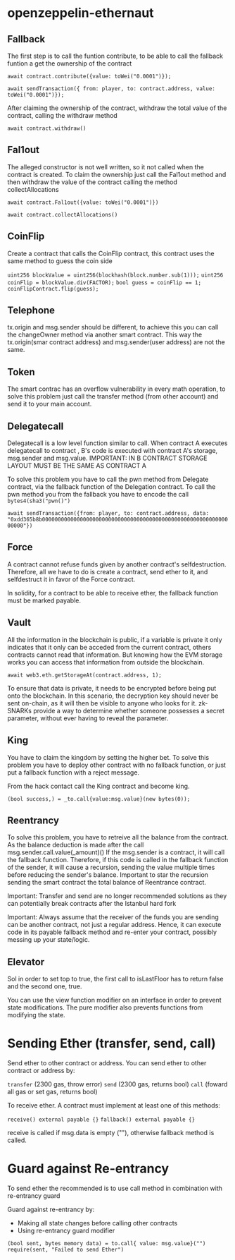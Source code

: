 # openzeppelin-ethernaut


## Fallback

The first step is to call the funtion contribute, to be able to call the fallback funtion a get the ownership of the contract 

`await contract.contribute({value: toWei("0.0001")});`

`await sendTransaction({ from: player, to: contract.address, value: toWei("0.0001")});`

After claiming the ownership of the contract, withdraw the total value of the contract, calling the withdraw method

`await contract.withdraw()`

## Fal1out

The alleged constructor is not well written, so it not called when the contract is created. To claim the ownership just call the Fal1out method and then withdraw the value of the contract calling the method collectAllocations

`await contract.Fal1out({value: toWei("0.0001")})`

`await contract.collectAllocations()`

## CoinFlip

Create a contract that calls the CoinFlip contract, this contract uses the same method to guess the coin side

`uint256 blockValue = uint256(blockhash(block.number.sub(1)));`
`uint256 coinFlip = blockValue.div(FACTOR);`
`bool guess = coinFlip == 1;`
`coinFlipContract.flip(guess);`

## Telephone

tx.origin and msg.sender should be different, to achieve this you can call the changeOwner method via another smart contract. This way the tx.origin(smar contract address) and msg.sender(user address) are not the same.

## Token

The smart contrac has an overflow vulnerability in every math operation, to solve this problem just call the transfer method (from other account) and send it to your main account.

## Delegatecall

Delegatecall is a low level function similar to call. When contract A executes delegatecall to contract , B's code is executed with contract A's storage, msg.sender and msg.value. IMPORTANT: IN B CONTRACT STORAGE LAYOUT MUST BE THE SAME AS CONTRACT A

To solve this problem you have to call the pwn method from Delegate contract, via the fallback function of the Delegation contract. To call the pwn method you from the fallback you have to encode the call `bytes4(sha3("pwn()")`

`await sendTransaction({from: player, to: contract.address, data: "0xdd365b8b0000000000000000000000000000000000000000000000000000000000000000"})`

## Force

A contract cannot refuse funds given by another contract's selfdestruction. Therefore, all we have to do is create a contract, send ether to it, and selfdestruct it in favor of the Force contract.

In solidity, for a contract to be able to receive ether, the fallback function must be marked payable.

## Vault

All the information in the blockchain is public, if a variable is private it only indicates that it only can be acceded from the current contract, others contracts cannot read that information. But knowing how the EVM storage works you can access that information from outside the blockchain.

`await web3.eth.getStorageAt(contract.address, 1);`

To ensure that data is private, it needs to be encrypted before being put onto the blockchain. In this scenario, the decryption key should never be sent on-chain, as it will then be visible to anyone who looks for it. zk-SNARKs provide a way to determine whether someone possesses a secret parameter, without ever having to reveal the parameter.

## King

You have to claim the kingdom by setting the higher bet. To solve this problem you have to deploy other contract with no fallback function, or just put a fallback function with a reject message.

From the hack contact call the King contract and become king.
 
`(bool success,) = _to.call{value:msg.value}(new bytes(0));`

## Reentrancy

To solve this problem, you have to retreive all the balance from the contract. 
As the balance deduction is made after the call msg.sender.call.value(_amount)() If the msg.sender is a contract, it will call the fallback function.
Therefore, if this code is called in the fallback function of the sender, it will cause a recursion, sending the value multiple times before reducing the sender's balance.
Important to star the recursion sending the smart contract the total balance of Reentrance contract.

Important: Transfer and send are no longer recommended solutions as they can potentially break contracts after the Istanbul hard fork

Important: Always assume that the receiver of the funds you are sending can be another contract, not just a regular address. Hence, it can execute code in its payable fallback method and re-enter your contract, possibly messing up your state/logic.

## Elevator

Sol in order to set top to true, the first call to isLastFloor has to return false and the second one, true.

You can use the view function modifier on an interface in order to prevent state modifications. The pure modifier also prevents functions
from modifying the state.

# Sending Ether (transfer, send, call)

Send ether to other contract or address. You can send ether to other contract or address by:

`transfer` (2300 gas, throw error)
`send` (2300 gas, returns bool)
`call` (foward all gas or set gas, returns bool)

To receive ether. A contract must implement at least one of this methods:

`receive() external payable {}`
`fallback() external payable {}`

receive is called if msg.data is empty (""), otherwise fallback method is called.

# Guard against Re-entrancy

To send ether the recommended is to use call method in combination with re-entrancy guard

Guard against re-entrancy by:

- Making all state changes before calling other contracts
- Using re-entrancy guard modifier

`(bool sent, bytes memory data) = to.call{ value: msg.value}("")`
`require(sent, "Failed to send Ether")`